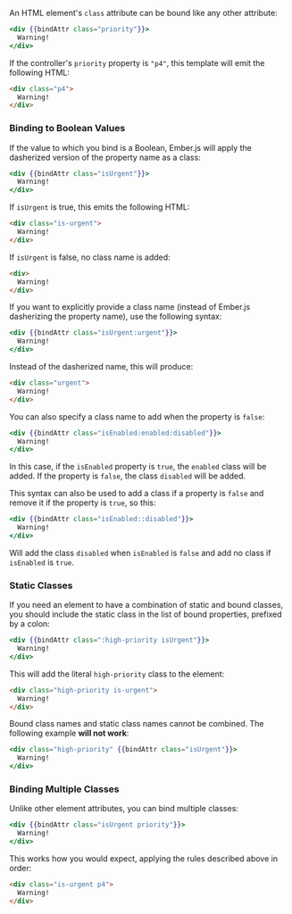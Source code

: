 An HTML element's `class` attribute can be bound like any other
attribute:

```handlebars
<div {{bindAttr class="priority"}}>
  Warning!
</div>
```

If the controller's `priority` property is `"p4"`, this template will emit the following HTML:

```html
<div class="p4">
  Warning!
</div>
```

### Binding to Boolean Values

If the value to which you bind is a Boolean, Ember.js will apply the
dasherized version of the property name as a class:

```handlebars
<div {{bindAttr class="isUrgent"}}>
  Warning!
</div>
```

If `isUrgent` is true, this emits the following HTML:

```html
<div class="is-urgent">
  Warning!
</div>
```

If `isUrgent` is false, no class name is added:

```html
<div>
  Warning!
</div>
```

If you want to explicitly provide a class name (instead of Ember.js
dasherizing the property name), use the following syntax:

```handlebars
<div {{bindAttr class="isUrgent:urgent"}}>
  Warning!
</div>
```

Instead of the dasherized name, this will produce:

```html
<div class="urgent">
  Warning!
</div>
```

You can also specify a class name to add when the property is `false`:

```handlebars
<div {{bindAttr class="isEnabled:enabled:disabled"}}>
  Warning!
</div>
```

In this case, if the `isEnabled` property is `true`, the `enabled`
class will be added. If the property is `false`, the class `disabled`
will be added.

This syntax can also be used to add a class if a property is `false`
and remove it if the property is `true`, so this:

```handlebars
<div {{bindAttr class="isEnabled::disabled"}}>
  Warning!
</div>
```

Will add the class `disabled` when `isEnabled` is `false` and add no
class if `isEnabled` is `true`.

### Static Classes

If you need an element to have a combination of static and bound
classes, you should include the static class in the list of bound
properties, prefixed by a colon:

```handlebars
<div {{bindAttr class=":high-priority isUrgent"}}>
  Warning!
</div>
```

This will add the literal `high-priority` class to the element:

```html
<div class="high-priority is-urgent">
  Warning!
</div>
```

Bound class names and static class names cannot be combined. The
following example **will not work**:

```handlebars
<div class="high-priority" {{bindAttr class="isUrgent"}}>
  Warning!
</div>
```

### Binding Multiple Classes

Unlike other element attributes, you can bind multiple classes:

```handlebars
<div {{bindAttr class="isUrgent priority"}}>
  Warning!
</div>
```

This works how you would expect, applying the rules described above in
order:

```html
<div class="is-urgent p4">
  Warning!
</div>
```

